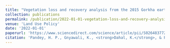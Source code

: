 ```yaml
---
title: "Vegetation loss and recovery analysis from the 2015 Gorkha earthquake (7.8 Mw) triggered landslides"
collection: publications
permalink: /publication/2022-01-01-vegetation-loss-and-recovery-analysis-from-the-201
venue: 'Land Use Policy'
date: '2022-01-01'
paperurl: 'https://www.sciencedirect.com/science/article/pii/S0264837722002125'
citation: 'Pandey, H. P., Gnyawali, K., <strong>Dahal, K.</strong>, & Pokhrel, N. P. (2022). &quot;Vegetation loss and recovery analysis from the 2015 Gorkha earthquake (7.8 Mw) triggered landslides.&quot; <i>Land Use Policy</i>.'
---
```

